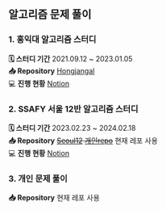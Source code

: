 ## 알고리즘 문제 풀이

### 1. 홍익대 알고리즘 스터디

**🗓️ 스터디 기간** 2021.09.12 ~ 2023.01.05 </br>
**📥 Repository** [Hongjangal](https://github.com/cofls6581/hongjangal) </br>
💻 **진행 현황** [Notion](https://emphasized-payment-26d.notion.site/90e756695644424ab2f8a0b66171f762)

### 2. SSAFY 서울 12반 알고리즘 스터디

**🗓️ 스터디 기간** 2023.02.23 ~ 2024.02.18 </br>
**📥 Repository** ~~[Seoul12](https://github.com/SSAFY-9th-12-Class-Community/Algorithm-Study-Team2) [개인repo](https://github.com/develop-hani/Algorithm-Study-Team2)~~ 현재 레포 사용</br>
💻 **진행 현황** [Notion](https://pyh-dotcom.notion.site/SSAFY-1dbbe026ab154956904bca1bccd3cd43?pvs=4)

### 3. 개인 문제 풀이

**📥 Repository** 현재 레포 사용 </br>
